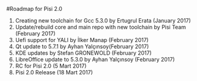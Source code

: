 #Roadmap for Pisi 2.0
1. Creating new toolchain for Gcc 5.3.0 by Ertugrul Erata (January 2017)
2. Update/rebuild core and main repo with new toolchain by Pisi Team (February 2017)
3. Uefi support for YALI by İlker Manap (February 2017)
4. Qt  update to 5.7.1 by Ayhan Yalçınsoy(February 2017)
5. KDE updates by Stefan GRONEWOLD (February 2017)
6. LibreOffice update to 5.3.0 by Ayhan Yalçınsoy (February 2017)
7. RC for Pisi 2.0 (5 Mart 2017)
8. Pisi 2.0 Release (18 Mart 2017)
